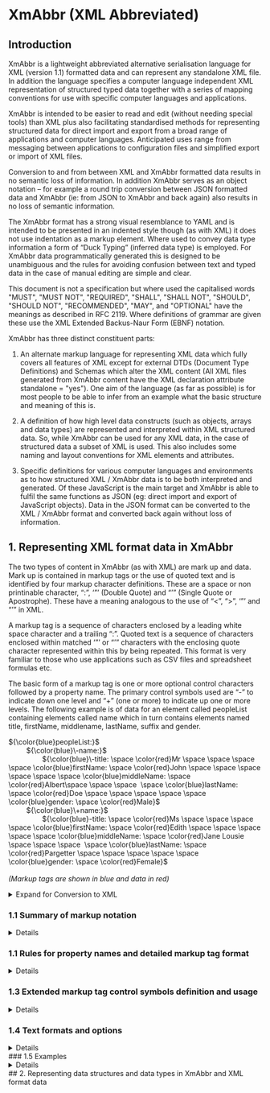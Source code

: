 # **XmAbbr (XML Abbreviated)**

## Introduction

XmAbbr is a lightweight abbreviated alternative serialisation language for XML (version 1.1) formatted data and can represent any standalone XML file. In addition the language specifies a computer language independent XML representation of structured typed data together with a series of mapping conventions for use with specific computer languages and applications.

XmAbbr is intended to be easier to read and edit (without needing special tools) than XML plus also facilitating standardised methods for representing structured data for direct import and export from a broad range of applications and computer languages. Anticipated uses range from messaging between applications to configuration files and simplified export or import of XML files.

Conversion to and from between XML and XmAbbr formatted data results in no semantic loss of information. In addition XmAbbr serves as an object notation – for example a round trip conversion between JSON formatted data and XmAbbr (ie: from JSON to XmAbbr and back again) also results in no loss of semantic information.

The XmAbbr format has a strong visual resemblance to YAML and is intended to be presented in an indented style though (as with XML) it does not use indentation as a markup element. Where used to convey data type information a form of “Duck Typing” (inferred data type) is employed. For XmAbbr data programmatically generated this is designed to be unambiguous and the rules for avoiding confusion between text and typed data in the case of manual editing are simple and clear.

This document is not a specification but where used the capitalised words "MUST", "MUST NOT", "REQUIRED", "SHALL", "SHALL NOT", "SHOULD", "SHOULD NOT", "RECOMMENDED",  "MAY", and       "OPTIONAL" have the meanings as described in RFC 2119. Where definitions of grammar are given these use the XML Extended Backus-Naur Form (EBNF) notation.

XmAbbr has three distinct constituent parts:

1. An alternate markup language for representing XML data which fully covers all features of XML except for external DTDs (Document Type Definitions) and Schemas which alter the XML content (All XML files generated from XmAbbr content have the XML declaration attribute standalone = "yes"). One aim of the language (as far as possible) is for most people to be able to infer from an example what the basic structure and meaning of this is.

2. A definition of how high level data constructs (such as objects, arrays and data types) are represented and interpreted within XML structured data. So, while XmAbbr can be used for any XML data, in the case of structured data a subset of XML is used. This also includes some naming and layout conventions for XML elements and attributes.

3. Specific definitions for various computer languages and environments as to how structured XML / XmAbbr data is to be both interpreted and generated. Of these JavaScript is the main target and XmAbbr is able to fulfil the same functions as JSON (eg: direct import and export of JavaScript objects). Data in the JSON format can be converted to the XML / XmAbbr format and converted back again without loss of information.

## 1. Representing XML format data in XmAbbr

The two types of content in XmAbbr (as with XML) are mark up and data. Mark up is contained in markup tags or the use of quoted text and is identified by four markup character definitions. These are a space or non printinable character, “:”, ‘”’ (Double Quote) and “’” (Single Quote or Apostrophe). These have a meaning analogous to the use of “<”, “>”, ‘”’ and “’” in XML. 

A markup tag is a sequence of characters enclosed by a leading white space character and a trailing “:”.  Quoted text is a sequence of characters enclosed within matched ‘”’ or “’” characters with the enclosing quote character represented within this by being repeated. This format is very familiar to those who use applications such as CSV files and spreadsheet formulas etc.

The basic form of a markup tag is one or more optional control characters followed by a property name. The primary control symbols used are “-” to indicate down one level and “+” (one or more) to indicate up one or more levels. The following example is of data for an element called peopleList containing elements called name which in turn contains elements named title, firstName, middlename, lastName, suffix and gender.

${\color{blue}peopleList:}$  <br>
          ${\color{blue}\-name:}$  <br>
                  ${\color{blue}\-title: \space \color{red}Mr \space \space \space \space \color{blue}firstName: \space \color{red}John \space \space \space \space \space \space \color{blue}middleName: \space \color{red}Albert\space \space \space  \space \color{blue}lastName: \space \color{red}Doe \space \space \space \space \space \color{blue}gender: \space \color{red}Male}$  <br>
          ${\color{blue}\+name:}$  <br>
                  ${\color{blue}-title: \space \color{red}Ms \space \space \space \space \color{blue}firstName: \space \color{red}Edith \space \space \space \space \space \color{blue}middleName: \space \color{red}Jane Lousie \space \space \space  \space \color{blue}lastName: \space \color{red}Pargetter \space \space \space \space \space \color{blue}gender: \space \color{red}Female}$  <br>
<br>
*(Markup tags are shown in blue and data in red)* <br>
<details>
<summary> Expand for Conversion to XML </summary>

${\color{blue}ᐸpeopleList}$  <br>
          ${\color{blue}ᐳᐸname}$  <br>
                  ${\color{blue}ᐳᐸtitleᐳ \color{red}Mr \color{blue}ᐸ/titleᐳᐸfirstNameᐳ \color{red}John \color{blue} ᐸ/firstNameᐳᐸmiddleNameᐳ \color{red}Albert \color{blue} ᐸ/middleName}$  <br>
                  ${\color{blue}ᐳᐸlastNameᐳ \color{red}Doe \color{blue}ᐸ/lastNameᐳᐸgenderᐳ \color{red}Male \color{blue} ᐸ/gender}$  <br>
          ${\color{blue}ᐳᐸname}$  <br>
                  ${\color{blue}ᐳᐸtitleᐳ \color{red}Ms \color{blue}ᐸ/titleᐳᐸfirstNameᐳ \color{red}Edith \color{blue} ᐸ/firstNameᐳᐸmiddleNameᐳ \color{red}Jane Lousie  \color{blue} ᐸ/middleName}$  <br>
                  ${\color{blue}ᐳᐸlastNameᐳ \color{red}Pargetter \color{blue}ᐸ/lastNameᐳᐸgenderᐳ \color{red}Female \color{blue} ᐸ/genderᐳ}$  <br>
</details>



### 1.1 Summary of markup notation 
<details>
<summary>   Details </summary>

Before processing any XmAbbr input data is normalised to Unicode NFC (Normalisation Form Canonical Composition). This is however applied before any numeric character references are decoded. Any space or other non-printable character is treated as a word or token delimiter unless within quoted text

#### 1.1.1 Property Name rules

Property names are either standard names or a form of quoted text. A standard name follows the form common in most computer languages of variable names starting with a visible character which is not a symbol nor an ASCII decimal digit (0–9); with digits allowed for following characters. In addition the underline (“_”) character is allowed as both a starting and following character while  hyphen minus (“-”) can be a following character. Within XML the additional characters of “:” and “.” are allowed in property names but are used for specific purposes (such as namespaces) and are not allowed in XmAbbr standard names.
 
<details>
<summary> XML Extended Backus-Naur Form (EBNF) definition </summary>

The rules of the grammar used in XmAbbr for representing XML data are as follows:
<details>
<summary> Expand for a definition of XML EBNF notation </summary>
Each rule in the grammar defines a symbol in the format:  symbol ::= expression

With an expression consisting of various combinations of basic terms, operators and previously defined symbols. Basic terms define a string of one or more characters and consist of:

 * Literal quoted strings – enclosed in by either a single or double quote character (eg: “XXX” or ‘XXX’).
* Unicode character numeric references (ISO 10646) - of the form #xH where H is a hexadecimal integer or #N where N is a base 10 integer (eg: #xF6, #x1F2B2, #67, #65421).
* A character class – enclosed between “[“ and “]” characters and defining one or many possible     values for a single character. This may include either one or more literal characters or one or more Unicode character numeric references and may specify ranges by using a “-” character between two characters or character references. In addition a character class my specify any character except for those given by starting the class with “[^”. Examples of character classes are:

  - #x6D or #155 or [m]  or “m” - all match the single character “m”
  - [#x61-#x7A] or [#141-#172] or [a-z] – all match the lowercase letters “a” to “z”
  - [A-Za-z] or [#141-#172#x41-#x5A] or [a-z] | [A-Z] – all match all letters in the ASCII range
  - [^a-z] or [^#x61-#x7A] – matches any character that is not in the range “a” to “z”

Operators which may be used in combination with basic terms or expressions in order of precedence are:


* Brackets – enclosing expressions in opening and closing brackets “(“ and “)” alters the order of expression evaluation or can be used to make this clear. 
* Occurrence operators – these are postfix operators which follow an expression or term and define how many times this may occur. They are “?” for a single occurrence which is optional, “*” for zero or many occurrences and “+” for one or more. If no occurrence operator is used then the expression or term must occur once.
* But Not operator – this is the infix operator “-” and defines a result which matches the left hand side expression but does not match the right hand side expression. 
* Concatenation – this is an infix operator implied by space(s) between expressions meaning expressions applied in sequence.
* Or operator – this is the infix operator “|” meaning a result which matches either expression.

Examples of expressions are:

* ( [ก-๛]  |  [0-9] )+ – matches one or more characters which are Thai characters or ASCII digits.
* ( “w” | “t” ) “alk” ( “ing” | “ed” | “s” ) ?  - matches any of the words walk, walking, walked, walks, talk, talking, talked or talks (The trailing “?” operator make the alternative endings optional).
* [#x21-#xFE] – [0-9] – matches any printable ASCII character except digits.




Refer to [Extensible Markup Language (XML) 1.1 – Notation ](https://www.w3.org/TR/xml11/#sec-notation)

</details>


SingleQuotedText ::=  [‘] ( [^'] | ( [‘] [‘] ) ) * [‘]
DoubleQuotedText ::=  [“] ( [^”] | ( [“] [“] ) ) * [“]
QuotedText ::=  SingleQuotedText | DoubleQuotedText
NonPrintingChar ::=  [#x00-#x20] | #x7F-#xA0 | [#x2000-#x200A] |#x2028 | #x2029 | #x202F | #x205F | #x3000 
WhiteSpace ::= NonPrintingChar +
PrintingChar ::= [#x21-#x7E] | [#xA1-#x1FFF] | [#x200B-#x2027] | [#x202A-#x202E] | [#x2030-#x205E] | [#x2060-#x2FFF] | [#x3001-#x10FFFF]
TokenChar ::= PrintingChar - [:‘“] 
TokenText ::= TokenChar +
DecDigit ::= [0-9]
HexDigit ::= [0-9a-fA-F]
HexCharRef ::= “#” ? [xX] HexDigit HexDigit ?  HexDigit ? HexDigit ? HexDigit ? HexDigit ?
DecCharRef ::= “#” ? DecDigit DecDigit ? DecDigit ? DecDigit ? DecDigit ? DecDigit ? DecDigit ?
NumCharRef ::=   HexCharRef | DecCharRef
InterQuoteToken ::=  TokenText - NumCharRef
QuotedTokenOrRefs ::= QuotedText ( ( NumCharRef | InterQuoteToken ) QuotedText ) + 
Text ::= WhiteSpace? ( ( TokenText |  QuotedTokenOrRefs | QuotedText ) WhiteSpace ) +




NameStartChar ::=  | [A-Z] | "_" | [a-z] | [#xC0-#xD6] | [#xD8-#xF6] | [#xF8-#x2FF] | [#x370-#x37D] | [#x37F-#x1FFF] | [#x200C-#x200D] | [#x2070-#x218F] | [#x2C00-#x2FEF] | [#x3001-#xD7FF] | [#xF900-#xFDCF] | [#xFDF0-#xFFFD] | [#x10000-#xEFFFF]
NameChar ::= NameStartChar | "-" | [0-9] | #xB7 | [#x0300-#x036F] | [#x203F-#x2040]
Name ::= NameStartChar ( NameChar )*
Names ::= Name ( #x20 Name )*
Nmtoken ::= ( NameChar )+
Nmtokens ::= Nmtoken ( #x20 Nmtoken )*
</details>

</details>

### 1.1 Rules for property names and detailed markup tag format 
<details>
<summary>   Details </summary>

Insert text here

</details>

### 1.3 Extended markup tag control symbols definition and usage
 
<details>
<summary>   Details </summary>

Insert text here

</details>

### 1.4 Text formats and options 
<details>
<summary>   Details </summary>

Insert text here

</details>
### 1.5 Examples 
<details>
<summary>   Details </summary>

**ᐸ?xml** version="1.0" encoding="UTF-8"**?ᐳ**
**ᐸDocument** xmlns="urn:iso:std:iso:20022:tech:xsd:pain.008.001.02" xmlns:xsi="http://www.w3.org/2001/XMLSchema-instance"**ᐳ**
        **ᐸCstmrDrctDbtInitnᐳ**
                **ᐸGrpHdrᐳ**
                        **ᐸMsgIdᐳ**Message 9 200131106**ᐸ/MsgIdᐳ**
                        **ᐸCreDtTmᐳ**2013-10-08T12:57:52**ᐸ/CreDtTmᐳ**
                        **ᐸNbOfTxsᐳ**2**ᐸ/NbOfTxsᐳ**
                        **ᐸCtrlSumᐳ**0.30**ᐸ/CtrlSumᐳ**
                        **ᐸInitgPtyᐳ**
                                **ᐸNmᐳ**PILOTFORETAG B**ᐸ/Nmᐳ**
                                **ᐸIdᐳ**
                                        **ᐸOrgIdᐳ**
                                                **ᐸOthrᐳ**
                                                        **ᐸIdᐳ**3321251633**ᐸ/Idᐳ**
                                                        **ᐸSchmeNmᐳ**
                                                                **ᐸCdᐳ**BANK**ᐸ/Cdᐳ**
                                                        **ᐸ/SchmeNmᐳ**
                                                **ᐸ/Othrᐳ**
                                        **ᐸ/OrgIdᐳ**
                                **ᐸ/Idᐳ**
                        **ᐸ/InitgPtyᐳ**
                **ᐸ/GrpHdrᐳ**
                **ᐸPmtInfᐳ**
                        **ᐸPmtInfIdᐳ**SEND PAYMENT VER 009**ᐸ/PmtInfIdᐳ**
                        **ᐸPmtMtdᐳ**DD**ᐸ/PmtMtdᐳ**
                        **ᐸBtchBookgᐳ**true**ᐸ/BtchBookgᐳ**
                        **ᐸNbOfTxsᐳ**2**ᐸ/NbOfTxsᐳ**
                        **ᐸCtrlSumᐳ**0.30**ᐸ/CtrlSumᐳ**
                        **ᐸPmtTpInfᐳ**
                                **ᐸSvcLvlᐳ**
                                        **ᐸCdᐳ**SEPA**ᐸ/Cdᐳ**
                                **ᐸ/SvcLvlᐳ**
                                **ᐸLclInstrmᐳ**
                                        **ᐸCdᐳ**B2B**ᐸ/Cdᐳ**
                                **ᐸ/LclInstrmᐳ**
                                **ᐸSeqTpᐳ**RCUR**ᐸ/SeqTpᐳ**
                        **ᐸ/PmtTpInfᐳ**
                        **ᐸReqdColltnDtᐳ**2013-11-08**ᐸ/ReqdColltnDtᐳ**
                        **ᐸCdtrᐳ**
                                **ᐸNmᐳ**PILOTFORETAG B**ᐸ/Nmᐳ**
                                **ᐸPstlAdrᐳ**
                                        **ᐸCtryᐳ**DE**ᐸ/Ctryᐳ**
                                **ᐸ/PstlAdrᐳ**
                        **ᐸ/Cdtrᐳ**
                        **ᐸCdtrAcctᐳ**
                                **ᐸIdᐳ**
                                        **ᐸIBANᐳ**NL58HAND0718128982**ᐸ/IBANᐳ**
                                **ᐸ/Idᐳ**
                        **ᐸ/CdtrAcctᐳ**
                        **ᐸCdtrAgtᐳ**
                                **ᐸFinInstnIdᐳ**
                                        **ᐸBICᐳ**HANDNL2A**ᐸ/BICᐳ**
                                **ᐸ/FinInstnIdᐳ**
                        **ᐸ/CdtrAgtᐳ**
                        **ᐸCdtrSchmeIdᐳ**
                                **ᐸIdᐳ**
                                        **ᐸPrvtIdᐳ**
                                                **ᐸOthrᐳ**
                                                        **ᐸIdᐳ**SE92ZZZ3321251633**ᐸ/Idᐳ**
                                                        **ᐸSchmeNmᐳ**
                                                                **ᐸPrtryᐳ**SEPA**ᐸ/Prtryᐳ**
                                                        **ᐸ/SchmeNmᐳ**
                                                **ᐸ/Othrᐳ**
                                        **ᐸ/PrvtIdᐳ**
                                **ᐸ/Idᐳ**
                        **ᐸ/CdtrSchmeIdᐳ**
                        **ᐸDrctDbtTxInfᐳ**
                                **ᐸPmtIdᐳ**
                                        **ᐸEndToEndIdᐳ**BMO1 SEND PROD VER 10 1106**ᐸ/EndToEndIdᐳ**
                                **ᐸ/PmtIdᐳ**
                                **ᐸInstdAmt** Ccy="EUR"**ᐳ**0.20**ᐸ/InstdAmtᐳ**
                                **ᐸChrgBrᐳ**SLEV**ᐸ/ChrgBrᐳ**
                                **ᐸDrctDbtTxᐳ**
                                        **ᐸMndtRltdInfᐳ**
                                                **ᐸMndtIdᐳ**PRODVER8**ᐸ/MndtIdᐳ**
                                                **ᐸDtOfSgntrᐳ**2011-10-01**ᐸ/DtOfSgntrᐳ**
                                        **ᐸ/MndtRltdInfᐳ**
                                **ᐸ/DrctDbtTxᐳ**
                                **ᐸDbtrAgtᐳ**
                                        **ᐸFinInstnIdᐳ**
                                                **ᐸBICᐳ**HANDDEFF**ᐸ/BICᐳ**
                                        **ᐸ/FinInstnIdᐳ**
                                **ᐸ/DbtrAgtᐳ**
                                **ᐸDbtrᐳ**
                                        **ᐸNmᐳ**Pilot B**ᐸ/Nmᐳ**
                                        **ᐸPstlAdrᐳ**
                                                **ᐸCtryᐳ**NL**ᐸ/Ctryᐳ**
                                        **ᐸ/PstlAdrᐳ**
                                        **ᐸIdᐳ**
                                                **ᐸOrgIdᐳ**
                                                        **ᐸOthrᐳ**
                                                                **ᐸIdᐳ**3321251633**ᐸ/Idᐳ**
                                                                **ᐸSchmeNmᐳ**
                                                                        **ᐸCdᐳ**CUST**ᐸ/Cdᐳ**
                                                                **ᐸ/SchmeNmᐳ**
                                                        **ᐸ/Othrᐳ**
                                                **ᐸ/OrgIdᐳ**
                                        **ᐸ/Idᐳ**
                                **ᐸ/Dbtrᐳ**
                                **ᐸDbtrAcctᐳ**
                                        **ᐸIdᐳ**
                                                **ᐸIBANᐳ**DE50514206000011350044**ᐸ/IBANᐳ**
                                        **ᐸ/Idᐳ**
                                **ᐸ/DbtrAcctᐳ**
                                **ᐸRmtInfᐳ**
                                        **ᐸUstrdᐳ**Invoice 1**ᐸ/Ustrdᐳ**
                                **ᐸ/RmtInfᐳ**
                        **ᐸ/DrctDbtTxInfᐳ**
                        **ᐸDrctDbtTxInfᐳ**
                                **ᐸPmtIdᐳ**
                                        **ᐸEndToEndIdᐳ**BMO2 SEND PROD VER 11 1106**ᐸ/EndToEndIdᐳ**
                                **ᐸ/PmtIdᐳ**
                                **ᐸInstdAmt** Ccy="EUR"**ᐳ**0.10**ᐸ/InstdAmtᐳ**
                                **ᐸChrgBrᐳ**SLEV**ᐸ/ChrgBrᐳ**
                                **ᐸDrctDbtTxᐳ**
                                        **ᐸMndtRltdInfᐳ**
                                                **ᐸMndtIdᐳ**PRODVER9**ᐸ/MndtIdᐳ**
                                                **ᐸDtOfSgntrᐳ**2011-10-01**ᐸ/DtOfSgntrᐳ**
                                        **ᐸ/MndtRltdInfᐳ**
                                **ᐸ/DrctDbtTxᐳ**
                                **ᐸDbtrAgtᐳ**
                                        **ᐸFinInstnIdᐳ**
                                                **ᐸBICᐳ**HANDDEFF**ᐸ/BICᐳ**
                                        **ᐸ/FinInstnIdᐳ**
                                **ᐸ/DbtrAgtᐳ**
                                **ᐸDbtrᐳ**
                                        **ᐸNmᐳ**PILOT B**ᐸ/Nmᐳ**
                                        **ᐸPstlAdrᐳ**
                                                **ᐸCtryᐳ**DE**ᐸ/Ctryᐳ**
                                        **ᐸ/PstlAdrᐳ**
                                        **ᐸIdᐳ**
                                                **ᐸOrgIdᐳ**
                                                        **ᐸOthrᐳ**
                                                                **ᐸIdᐳ**5567578793**ᐸ/Idᐳ**
                                                                **ᐸSchmeNmᐳ**
                                                                        **ᐸCdᐳ**CUST**ᐸ/Cdᐳ**
                                                                **ᐸ/SchmeNmᐳ**
                                                        **ᐸ/Othrᐳ**
                                                **ᐸ/OrgIdᐳ**
                                        **ᐸ/Idᐳ**
                                **ᐸ/Dbtrᐳ**
                                **ᐸDbtrAcctᐳ**
                                        **ᐸIdᐳ**
                                                **ᐸIBANᐳ**DE84514206000011350014**ᐸ/IBANᐳ**
                                        **ᐸ/Idᐳ**
                                **ᐸ/DbtrAcctᐳ**
                                **ᐸRmtInfᐳ**
                                        **ᐸUstrdᐳ**Invoice 2**ᐸ/Ustrdᐳ**
                                **ᐸ/RmtInfᐳ**
                        **ᐸ/DrctDbtTxInfᐳ**
                **ᐸ/PmtInfᐳ**
        **ᐸ/CstmrDrctDbtInitnᐳ**
**ᐸ/Documentᐳ**

</details>
## 2. Representing data structures and data types in XmAbbr and XML format data

